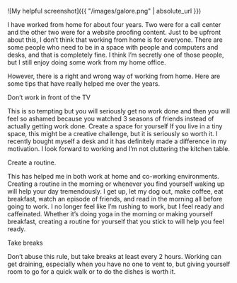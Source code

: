 ![My helpful screenshot]({{ "/images/galore.png" | absolute_url }})

I have worked from home for about four years. Two were for a call center and the other two were for a website proofing content. Just to be upfront about this, I don’t think that working from home is for everyone. There are some people who need to be in a space with people and computers and desks, and that is completely fine. I think I’m secretly one of those people, but I still enjoy doing some work from my home office.

However, there is a right and wrong way of working from home. Here are some tips that have really helped me over the years.

Don’t work in front of the TV

This is so tempting but you will seriously get no work done and then you will feel so ashamed because you watched 3 seasons of friends instead of actually getting work done. Create a space for yourself If you live in a tiny space, this might be a creative challenge, but it is seriously so worth it. I recently bought myself a desk and it has definitely made a difference in my motivation. I look forward to working and I’m not cluttering the kitchen table.

Create a routine.

This has helped me in both work at home and co-working environments. Creating a routine in the morning or whenever you find yourself waking up will help your day tremendously. I get up, let my dog out, make coffee, eat breakfast, watch an episode of friends, and read in the morning all before going to work. I no longer feel like I’m rushing to work, but I feel ready and caffeinated. Whether it’s doing yoga in the morning or making yourself breakfast, creating a routine for yourself that you stick to will help you feel ready.

Take breaks

Don’t abuse this rule, but take breaks at least every 2 hours. Working can get draining, especially when you have no one to vent to, but giving yourself room to go for a quick walk or to do the dishes is worth it.
